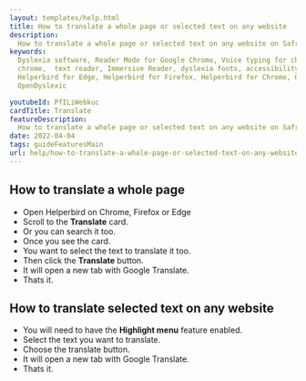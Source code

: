 ```yaml
---
layout: templates/help.html
title: How to translate a whole page or selected text on any website
description:
  How to translate a whole page or selected text on any website on Safrai, Chrome, Firefox or Edge.
keywords:
  Dyslexia software, Reader Mode for Google Chrome, Voice typing for chrome, Text to speech for
  chrome,  text reader, Immersive Reader, dyslexia fonts, accessibility software, dyslexia software,
  Helperbird for Edge, Helperbird for Firefox, Helperbird for Chrome, Opendyslexic for Chrome,
  OpenDyslexic

youtubeId: PfILiWebkuc
cardTitle: Translate
featureDescription:
  How to translate a whole page or selected text on any website on Safrai, Chrome, Firefox or Edge.
date: 2022-04-04
tags: guideFeaturesMain
url: help/how-to-translate-a-whole-page-or-selected-text-on-any-website/
---
```


## How to translate a whole page

- Open Helperbird on Chrome, Firefox or Edge
- Scroll to the **Translate** card.
- Or you can search it too.
- Once you see the card.
- You want to select the text to translate it too.
- Then click the **Translate** button.
- It will open a new tab with Google Translate.
- Thats it.

## How to translate selected text on any website

- You will need to have the **Highlight menu** feature enabled.
- Select the text you want to translate.
- Choose the translate button.
- It will open a new tab with Google Translate.
- Thats it.

